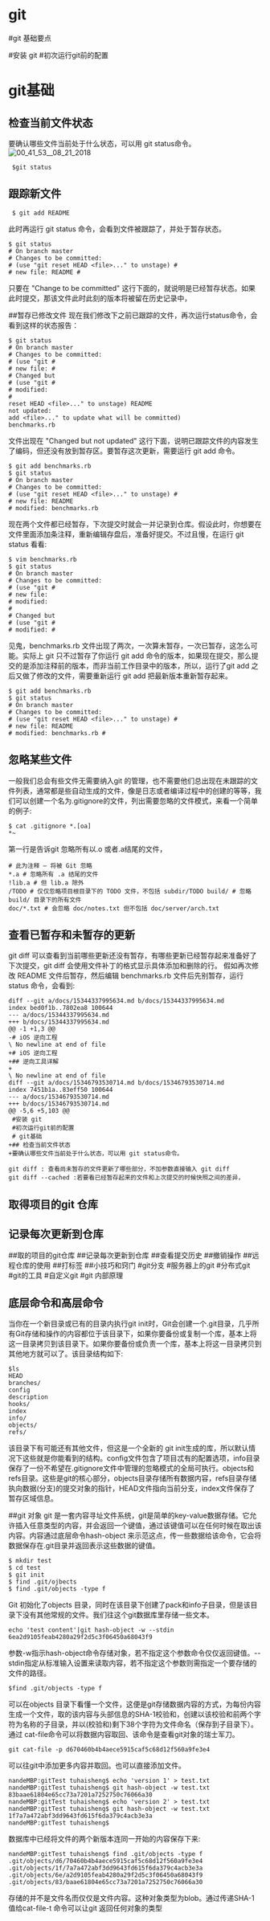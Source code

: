 # git

#git 基础要点

#安装 git
#初次运行git前的配置
# git基础
## 检查当前文件状态
要确认哪些文件当前处于什么状态，可以用 git status命令。
![00_41_53__08_21_2018](media/15346793530714/00_41_53__08_21_2018.jpg)
```
 $git status
```
## 跟踪新文件
```
 $ git add README
```
此时再运行 git status 命令，会看到文件被跟踪了，并处于暂存状态。
```
$ git status
# On branch master
# Changes to be committed:
# (use "git reset HEAD <file>..." to unstage) #
# new file: README #
```
只要在 "Change to be committed" 这行下面的，就说明是已经暂存状态。如果此时提交，那该文件此时此刻的版本将被留在历史记录中，

##暂存已修改文件
现在我们修改下之前已跟踪的文件，再次运行status命令，会看到这样的状态报告：
```
$ git status
# On branch master
# Changes to be committed:
# (use "git #
# new file: #
# Changed but
# (use "git #
# modified:
#
reset HEAD <file>..." to unstage) README
not updated:
add <file>..." to update what will be committed)
benchmarks.rb
```
文件出现在 "Changed but not updated" 这行下面，说明已跟踪文件的内容发生了编码，但还没有放到暂存区。要暂存这次更新，需要运行 git add 命令。
```
$ git add benchmarks.rb
$ git status
# On branch master
# Changes to be committed:
# (use "git reset HEAD <file>..." to unstage) #
# new file: README
# modified: benchmarks.rb
```
现在两个文件都已经暂存，下次提交时就会一并记录到仓库。假设此时，你想要在文件里面添加条注释，重新编辑存盘后，准备好提交。不过且慢，在运行 git status 看看:
```
$ vim benchmarks.rb
$ git status
# On branch master
# Changes to be committed:
# (use "git #
# new file:
# modified:
#
# Changed but
# (use "git #
# modified: #
```
见鬼，benchmarks.rb 文件出现了两次，一次算未暂存，一次已暂存，这怎么可能。实际上
git 只不过暂存了你运行 git add 命令的版本，如果现在提交，那么提交的是添加注释前的版本，而非当前工作目录中的版本，所以，运行了git add 之后又做了修改的文件，需要重新运行 git add 把最新版本重新暂存起来。
```
$ git add benchmarks.rb
$ git status
# On branch master
# Changes to be committed:
# (use "git reset HEAD <file>..." to unstage) #
# new file: README
# modified: benchmarks.rb #
```
## 忽略某些文件
一般我们总会有些文件无需要纳入git 的管理，也不需要他们总出现在未跟踪的文件列表，通常都是些自动生成的文件，像是日志或者编译过程中的创建的等等，我们可以创建一个名为.gitignore的文件，列出需要忽略的文件模式，来看一个简单的例子:

```
$ cat .gitignore *.[oa]
*~
```
第一行是告诉git 忽略所有以.o 或者.a结尾的文件，

```
# 此为注释 – 将被 Git 忽略
*.a # 忽略所有 .a 结尾的文件
!lib.a # 但 lib.a 除外
/TODO # 仅仅忽略项目根目录下的 TODO 文件，不包括 subdir/TODO build/ # 忽略 build/ 目录下的所有文件
doc/*.txt # 会忽略 doc/notes.txt 但不包括 doc/server/arch.txt
```
## 查看已暂存和未暂存的更新
git diff 可以查看到当前哪些更新还没有暂存，有哪些更新已经暂存起来准备好了下次提交，git diff 会使用文件补丁的格式显示具体添加和删除的行。
假如再次修改 README 文件后暂存，然后编辑 benchmarks.rb 文件后先别暂存，运行 status 命令，会看到:
```
diff --git a/docs/15344337995634.md b/docs/15344337995634.md
index bed0f1b..7802ea8 100644
--- a/docs/15344337995634.md
+++ b/docs/15344337995634.md
@@ -1 +1,3 @@
-# iOS 逆向工程
\ No newline at end of file
+# iOS 逆向工程
+## 逆向工具详解
+                         
\ No newline at end of file
diff --git a/docs/15346793530714.md b/docs/15346793530714.md
index 7451b1a..83eff50 100644
--- a/docs/15346793530714.md
+++ b/docs/15346793530714.md
@@ -5,6 +5,103 @@
 #安装 git
 #初次运行git前的配置
 # git基础
+## 检查当前文件状态
+要确认哪些文件当前处于什么状态，可以用 git status命令。
```
```
git diff : 查看尚未暂存的文件更新了哪些部分，不加参数直接输入 git diff
git diff --cached :若要看已经暂存起来的文件和上次提交的时候快照之间的差异，
```

## 取得项目的git 仓库
## 记录每次更新到仓库

##取的项目的git仓库
##记录每次更新到仓库
##查看提交历史
##撤销操作
##远程仓库的使用
##打标签
##小技巧和窍门
#git分支
#服务器上的git
#分布式git
#git的工具
#自定义git
#git 内部原理
## 底层命令和高层命令
当你在一个新目录或已有的目录内执行git init时，Git会创建一个.git目录，几乎所有Git存储和操作的内容都位于该目录下，如果你要备份或复制一个库，基本上将这一目录拷贝到该目录下。如果你要备份或负责一个库，基本上将这一目录拷贝到其他地方就可以了。该目录结构如下:
```
$ls
HEAD
branches/
config
description
hooks/
index
info/
objects/
refs/
```
该目录下有可能还有其他文件，但这是一个全新的 git init生成的库，所以默认情况下这些就是你能看到的结构。config文件包含了项目忒有的配置选项，info目录保存了一份不希望在.gitignore文件中管理的忽略模式的全局可执行。objects和refs目录。这些是git的核心部分，objects目录存储所有数据内容，refs目录存储执向数据(分支)的提交对象的指针，HEAD文件指向当前分支，index文件保存了暂存区域信息。

##git 对象
git 是一套内容寻址文件系统，git是简单的key-value数据存储。它允许插入任意类型的内容，并会返回一个键值，通过该键值可以在任何时候在取出该内容。内容通过底层命令hash-object 来示范这点，传一些数据给该命令，它会将数据保存在.git目录并返回表示这些数据的键值。
```
$ mkdir test
$ cd test
$ git init
$ find .git/ojbects
$ find .git/objects -type f
```
Git 初始化了objects 目录，同时在该目录下创建了pack和info子目录，但是该目录下没有其他常规的文件。我们往这个git数据库里存储一些文本。
```
echo 'test content'|git hash-object -w --stdin
6ea2d9105feab4280a29f2d5c3f06450a68043f9
```
参数-w指示hash-object命令存储对象，若不指定这个参数命令仅仅返回键值。--stdin指定从标准输入设置来读取内容，若不指定这个参数则需指定一个要存储的文件的路径。
```
$find .git/objects -type f
```
可以在objects 目录下看懂一个文件，这便是git存储数据内容的方式，为每份内容生成一个文件，取的该内容与头部信息的SHA-1校验和，创建以该校验和前两个字符为名称的子目录，并以(校验和)剩下38个字符为文件命名（保存到子目录下）。
通过 cat-file命令可以将数据内容取回、该命令是查看git对象的瑞士军刀。
```
git cat-file -p d670460b4b4aece5915caf5c68d12f560a9fe3e4
```
可以往git中添加更多内容并取回。也可以直接添加文件。
```
nandeMBP:gitTest tuhaisheng$ echo 'version 1' > test.txt
nandeMBP:gitTest tuhaisheng$ git hash-object -w test.txt
83baae61804e65cc73a7201a7252750c76066a30
nandeMBP:gitTest tuhaisheng$ echo 'version 2' > test.txt
nandeMBP:gitTest tuhaisheng$ git hash-object -w test.txt
1f7a7a472abf3dd9643fd615f6da379c4acb3e3a
nandeMBP:gitTest tuhaisheng$ 
```
数据库中已经将文件的两个新版本连同一开始的内容保存下来:
```
nandeMBP:gitTest tuhaisheng$ find .git/objects -type f
.git/objects/d6/70460b4b4aece5915caf5c68d12f560a9fe3e4
.git/objects/1f/7a7a472abf3dd9643fd615f6da379c4acb3e3a
.git/objects/6e/a2d9105feab4280a29f2d5c3f06450a68043f9
.git/objects/83/baae61804e65cc73a7201a7252750c76066a30
```
存储的并不是文件名而仅仅是文件内容。这种对象类型为blob。通过传递SHA-1 值给cat-file-t 命令可以让git 返回任何对象的类型

